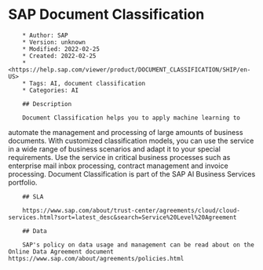 # SAP Document Classification

        * Author: SAP
        * Version: unknown
        * Modified: 2022-02-25
        * Created: 2022-02-25
        * <https://help.sap.com/viewer/product/DOCUMENT_CLASSIFICATION/SHIP/en-US>
        * Tags: AI, document classification
        * Categories: AI

        ## Description

        Document Classification helps you to apply machine learning to
automate the management and processing of large amounts of business
documents. With customized classification models, you can use the
service in a wide range of business scenarios and adapt it to your
special requirements. Use the service in critical business processes
such as enterprise mail inbox processing, contract management and
invoice processing. Document Classification is part of the SAP AI
Business Services portfolio.


        ## SLA

        https://www.sap.com/about/trust-center/agreements/cloud/cloud-services.html?sort=latest_desc&search=Service%20Level%20Agreement

        ## Data

        SAP's policy on data usage and management can be read about on the Online Data Agreement document https://www.sap.com/about/agreements/policies.html
